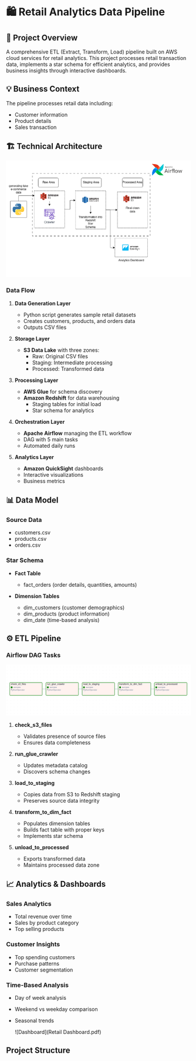 # 🛍️ Retail Analytics Data Pipeline

## 🎯 Project Overview
A comprehensive ETL (Extract, Transform, Load) pipeline built on AWS cloud services for retail analytics. This project processes retail transaction data, implements a star schema for efficient analytics, and provides business insights through interactive dashboards.

## 💡 Business Context
The pipeline processes retail data including:
- Customer information
- Product details
- Sales transaction

## 🏗️ Technical Architecture
![Architecture](retail_etl_arch.png)

### Data Flow
1. **Data Generation Layer**
   - Python script generates sample retail datasets
   - Creates customers, products, and orders data
   - Outputs CSV files

2. **Storage Layer**
   - **S3 Data Lake** with three zones:
     - Raw: Original CSV files
     - Staging: Intermediate processing
     - Processed: Transformed data

3. **Processing Layer**
   - **AWS Glue** for schema discovery
   - **Amazon Redshift** for data warehousing
     - Staging tables for initial load
     - Star schema for analytics

4. **Orchestration Layer**
   - **Apache Airflow** managing the ETL workflow
   - DAG with 5 main tasks
   - Automated daily runs

5. **Analytics Layer**
   - **Amazon QuickSight** dashboards
   - Interactive visualizations
   - Business metrics

## 📊 Data Model

### Source Data
- customers.csv
- products.csv
- orders.csv

### Star Schema
- **Fact Table**
  - fact_orders (order details, quantities, amounts)

- **Dimension Tables**
  - dim_customers (customer demographics)
  - dim_products (product information)
  - dim_date (time-based analysis)

## ⚙️ ETL Pipeline

### Airflow DAG Tasks
![DAG](dag.png)

1. **check_s3_files**
   - Validates presence of source files
   - Ensures data completeness

2. **run_glue_crawler**
   - Updates metadata catalog
   - Discovers schema changes

3. **load_to_staging**
   - Copies data from S3 to Redshift staging
   - Preserves source data integrity

4. **transform_to_dim_fact**
   - Populates dimension tables
   - Builds fact table with proper keys
   - Implements star schema

5. **unload_to_processed**
   - Exports transformed data
   - Maintains processed data zone

## 📈 Analytics & Dashboards

### Sales Analytics
- Total revenue over time
- Sales by product category
- Top selling products

### Customer Insights
- Top spending customers
- Purchase patterns
- Customer segmentation

### Time-Based Analysis
- Day of week analysis
- Weekend vs weekday comparison
- Seasonal trends

  ![Dashboard](Retail Dashboard.pdf)

## Project Structure
